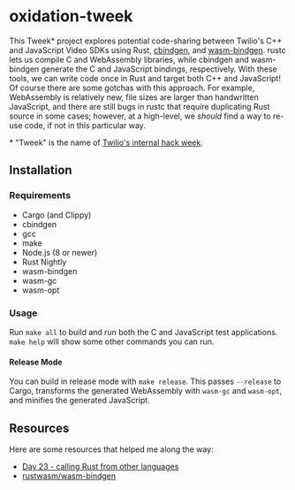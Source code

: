 oxidation-tweek
===============

This Tweek\* project explores potential code-sharing between Twilio's C++ and
JavaScript Video SDKs using Rust, [cbindgen](https://github.com/eqrion/cbindgen),
and [wasm-bindgen](https://github.com/rustwasm/wasm-bindgen). rustc lets us
compile C and WebAssembly libraries, while cbindgen and wasm-bindgen generate
the C and JavaScript bindings, respectively. With these tools, we can write code
once in Rust and target both C++ and JavaScript! Of course there are some
gotchas with this approach. For example, WebAssembly is relatively new, file
sizes are larger than handwritten JavaScript, and there are still bugs in rustc
that require duplicating Rust source in some cases; however, at a high-level, we
_should_ find a way to re-use code, if not in this particular way.

\* "Tweek" is the name of [Twilio's internal hack week](https://venturebeat.com/2016/07/24/inside-the-hackathon-that-keeps-twilio-innovating/).

Installation
------------

### Requirements

* Cargo (and Clippy)
* cbindgen
* gcc
* make
* Node.js (8 or newer)
* Rust Nightly
* wasm-bindgen
* wasm-gc
* wasm-opt

### Usage

Run `make all` to build and run both the C and JavaScript test applications.
`make help` will show some other commands you can run.

#### Release Mode

You can build in release mode with `make release`. This passes `--release` to
Cargo, transforms the generated WebAssembly with `wasm-gc` and `wasm-opt`, and
minifies the generated JavaScript.

Resources
---------

Here are some resources that helped me along the way:

* [Day 23 - calling Rust from other languages](http://zsiciarz.github.io/24daysofrust/book/vol1/day23.html)
* [rustwasm/wasm-bindgen](https://github.com/rustwasm/wasm-bindgen)
